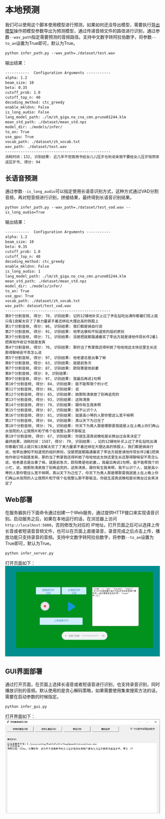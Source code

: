 # 本地预测

我们可以使用这个脚本使用模型进行预测，如果如何还没导出模型，需要执行[导出模型](./export_model.md)操作把模型参数导出为预测模型，通过传递音频文件的路径进行识别，通过参数`--wav_path`指定需要预测的音频路径。支持中文数字转阿拉伯数字，将参数`--to_an`设置为True即可，默认为True。
```shell script
python infer_path.py --wav_path=./dataset/test.wav
```

输出结果：
```
-----------  Configuration Arguments -----------
alpha: 1.2
beam_size: 10
beta: 0.35
cutoff_prob: 1.0
cutoff_top_n: 40
decoding_method: ctc_greedy
enable_mkldnn: False
is_long_audio: False
lang_model_path: ./lm/zh_giga.no_cna_cmn.prune01244.klm
mean_std_path: ./dataset/mean_std.npz
model_dir: ./models/infer/
to_an: True
use_gpu: True
vocab_path: ./dataset/zh_vocab.txt
wav_path: ./dataset/test.wav
------------------------------------------------
消耗时间：132, 识别结果: 近几年不但我用书给女儿儿压岁也劝说亲朋不要给女儿压岁钱而改送压岁书, 得分: 94
```

## 长语音预测

通过参数`--is_long_audio`可以指定使用长语音识别方式，这种方式通过VAD分割音频，再对短音频进行识别，拼接结果，最终得到长语音识别结果。
```shell script
python infer_path.py --wav_path=./dataset/test_vad.wav --is_long_audio=True
```

输出结果：
```
-----------  Configuration Arguments -----------
alpha: 1.2
beam_size: 10
beta: 0.35
cutoff_prob: 1.0
cutoff_top_n: 40
decoding_method: ctc_greedy
enable_mkldnn: False
is_long_audio: 1
lang_model_path: ./lm/zh_giga.no_cna_cmn.prune01244.klm
mean_std_path: ./dataset/mean_std.npz
model_dir: ./models/infer/
to_an: True
use_gpu: True
vocab_path: ./dataset/zh_vocab.txt
wav_path: dataset/test_vad.wav
------------------------------------------------
第0个分割音频, 得分: 70, 识别结果: 记的12铺地补买上过了矛乱钻吃出满你都着们现上就只有1良解太穷了了臭力量紧不着还绑在大理达高的铁股上
第1个分割音频, 得分: 86, 识别结果: 我们都是骑自行说
第2个分割音频, 得分: 91, 识别结果: 他李达康知不知道党的组织原则
第3个分割音频, 得分: 71, 识别结果: 没是把就都路通着奖了李达方就是请他作现长件2着1把爽他作收记书就是发爽
第4个分割音频, 得分: 76, 识别结果: 那的当了熊掌我还得听她了哈哈他这太快还里生长还那得聊嘛安不乖怎么说
第5个分割音频, 得分: 97, 识别结果: 他老婆总是出事了嘛
第6个分割音频, 得分: 63, 识别结果: 就是前急次
第7个分割音频, 得分: 87, 识别结果: 欧阳箐是他前妻
第8个分割音频, 得分: 0, 识别结果: 
第9个分割音频, 得分: 97, 识别结果: 我最后再说1句啊
第10个分割音频, 得分: 84, 识别结果: 能不能帮我个的小忙
第11个分割音频, 得分: 86, 识别结果: 说
第12个分割音频, 得分: 85, 识别结果: 她那陈清泉放了别再追究的
第13个分割音频, 得分: 93, 识别结果: 这陈清泉
第14个分割音频, 得分: 79, 识别结果: 跟你有生我来啊
第15个分割音频, 得分: 87, 识别结果: 我不认识个人
第16个分割音频, 得分: 81, 识别结果: 就是高小琴的人那你管这么宽干嘛啊
第17个分割音频, 得分: 94, 识别结果: 真以天下为己任了
第18个分割音频, 得分: 76, 识别结果: 你天下为竟人那是哪那耍我就是上在上晚上你们再山水张院的人让我照片和宁练个在我整么那不那板法
第19个分割音频, 得分: 67, 识别结果: 你就生涯真说晚啦是长微台过会来决定了
最终结果，消耗时间：1587, 得分: 79, 识别结果: ，记的12铺地补买上过了矛乱钻吃出满你都着们现上就只有1良解太穷了了臭力量紧不着还绑在大理达高的铁股上，我们都是骑自行说，他李达康知不知道党的组织原则，没是把就都路通着奖了李达方就是请他作现长件2着1把爽他作收记书就是发爽，那的当了熊掌我还得听她了哈哈他这太快还里生长还那得聊嘛安不乖怎么说，他老婆总是出事了嘛，就是前急次，欧阳箐是他前妻，，我最后再说1句啊，能不能帮我个的小忙，说，她那陈清泉放了别再追究的，这陈清泉，跟你有生我来啊，我不认识个人，就是高小琴的人那你管这么宽干嘛啊，真以天下为己任了，你天下为竟人那是哪那耍我就是上在上晚上你们再山水张院的人让我照片和宁练个在我整么那不那板法，你就生涯真说晚啦是长微台过会来决定了
```

## Web部署

在服务器执行下面命令通过创建一个Web服务，通过提供HTTP接口来实现语音识别。启动服务之后，如果在本地运行的话，在浏览器上访问`http://localhost:5000`，否则修改为对应的 IP地址。打开页面之后可以选择上传长音或者短语音音频文件，也可以在页面上直接录音，录音完成之后点击上传，播放功能只支持录音的音频。支持中文数字转阿拉伯数字，将参数`--to_an`设置为True即可，默认为True。
```shell script
python infer_server.py
```

打开页面如下：
![录音测试页面](./images/infer_server.jpg)


## GUI界面部署
通过打开页面，在页面上选择长语音或者短语音进行识别，也支持录音识别，同时播放识别的音频。默认使用的是贪心解码策略，如果需要使用集束搜索方法的话，需要在启动参数的时候指定。
```shell script
python infer_gui.py
```

打开界面如下：
![GUI界面](./images/infer_gui.jpg)
